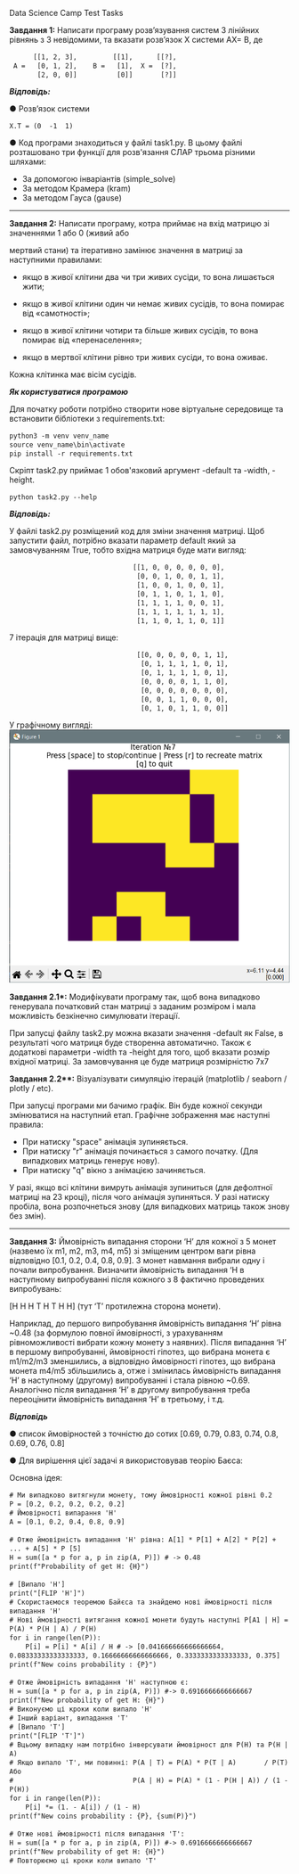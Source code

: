 Data Science Camp Test Tasks

**Завдання 1:** Написати програму розв’язування систем 3 лінійних рівнянь з 3 невідомими, та вказати
розв’язок X системи AX= B, де

          [[1, 2, 3],         [[1],      [[?],
     A =   [0, 1, 2],    B =   [1],  X =  [?],
           [2, 0, 0]]          [0]]       [?]]

***Відповідь:***

● Розв’язок системи

    X.T = (0  -1  1)


● Код програми знаходиться у файлі task1.py. В цьому файлі розташовано три функції для розв'язання
СЛАР трьома різними шляхами:
 - За допомогою інваріантів (simple_solve)
 - За методом Крамера (kram)
 - За методом Гауса (gause)
---

**Завдання 2:** Написати програму, котра приймає на вхід матрицю зі значеннями 1 або 0 (живий або

мертвий стани) та ітеративно замінює значення в матриці за наступними правилами:


 - якщо в живої клітини два чи три живих сусіди, то вона лишається жити;

 - якщо в живої клітини один чи немає живих сусідів, то вона помирає від «самотності»;

 - якщо в живої клітини чотири та більше живих сусідів, то вона помирає від «перенаселення»;

 - якщо в мертвої клітини рівно три живих сусіди, то вона оживає.

Кожна клітинка має вісім сусідів.

***Як користуватися програмою***

Для початку роботи потрібно створити нове віртуальне середовище та встановити бібліотеки з requirements.txt:

    python3 -m venv venv_name
    source venv_name\bin\activate
    pip install -r requirements.txt

Скріпт task2.py приймає 1 обов'язковий аргумент -default та -width, -height.
    
    python task2.py --help



***Відповідь:***

У файлі task2.py розміщений код для зміни значення матриці. 
Щоб запустити файл, потрібно вказати параметр default який за замовчуванням True, тобто вхідна матриця буде мати вигляд:

                                   [[1, 0, 0, 0, 0, 0, 0],
                                    [0, 0, 1, 0, 0, 1, 1],
                                    [1, 0, 0, 1, 0, 0, 1],
                                    [0, 1, 1, 0, 1, 1, 0],
                                    [1, 1, 1, 1, 0, 0, 1],
                                    [1, 1, 1, 1, 1, 1, 1],
                                    [1, 1, 0, 1, 1, 0, 1]]

7 ітерація для матриці вище:  

                                    [[0, 0, 0, 0, 0, 1, 1],
                                     [0, 1, 1, 1, 1, 0, 1],
                                     [0, 1, 1, 1, 1, 0, 1],
                                     [0, 0, 0, 0, 1, 1, 0],
                                     [0, 0, 0, 0, 0, 0, 0],
                                     [0, 0, 1, 1, 0, 0, 0],
                                     [0, 1, 0, 1, 1, 0, 0]]

У графічному вигляді:
![img_1.png](img_1.png)

**Завдання 2.1\*:** Модифікувати програму так, щоб вона випадково генерувала початковий стан матриці з
заданим розміром і мала можливість безкінечно симулювати ітерації.

При запусці файлу task2.py можна вказати значення -default як False, в результаті чого матриця буде 
створенна автоматично. Також є додаткові параметри -width та -height для того, щоб вказати розмір вхідної 
матриці. За замовчування це буде матриця розмірністю 7х7
    

**Завдання 2.2\*\*:** Візуалізувати симуляцію ітерацій (matplotlib / seaborn / plotly / etc).

При запусці програми ми бачимо графік. Він буде кожної секунди змінюватися на наступний етап. Графічне 
зображення має наступні правила:
 - При натиску "space" анімація зупиняється.
 - При натиску "r" анімація починається з самого початку. (Для випадкових матриць генерує нову).
 - При натиску "q" вікно з анімацією зачиняється.

У разі, якщо всі клітини вимруть анімація зупиниться (для дефолтної матриці на 23 кроці), після чого анімація зупиняться.
У разі натиску пробіла, вона розпочнеться знову (для випадкових матриць також знову без змін).


---
**Завдання 3:** Ймовірність випадання сторони ‘H’ для кожної з 5 монет (назвемо їх m1, m2, m3, m4, m5) зі
зміщеним центром ваги рівна відповідно [0.1, 0.2, 0.4, 0.8, 0.9]. З монет навмання вибрали одну і почали
випробування. Визначити ймовірність випадання ‘H в наступному випробуванні після кожного з 8
фактично проведених випробувань:

[H H H T H T H H] (тут ‘T’ протилежна сторона монети).

Наприклад, до першого випробування ймовірність випадання ‘H’ рівна ~0.48 (за формулою повної
ймовірності, з урахуванням рівноможливості вибрати кожну монету з наявних). Після випадання ‘H’ в
першому випробуванні, ймовірності гіпотез, що вибрана монета є m1/m2/m3 зменшились, а відповідно
ймовірності гіпотез, що вибрана монета m4/m5 збільшились а, отже і змінилась ймовірність випадання ‘H’
в наступному (другому) випробуванні і стала рівною ~0.69. Аналогічно після випадання ‘H’ в другому
випробування треба переоцінити ймовірність випадання ‘H’ в третьому, і т.д.

***Відповідь***

● список ймовірностей з точністю до сотих  [0.69, 0.79, 0.83, 0.74, 0.8, 0.69, 0.76, 0.8]

● Для вирішення цієї задачі я використовував теорію Баєса:

Основна ідея:

    # Ми випадково витягнули монету, тому ймовірності кожної рівні 0.2
    P = [0.2, 0.2, 0.2, 0.2, 0.2]
    # Ймовірності випарання 'Н'
    A = [0.1, 0.2, 0.4, 0.8, 0.9]
    
    # Отже ймовірність випадання 'Н' рівна: A[1] * P[1] + A[2] * P[2] + ... + A[5] * P [5]
    H = sum([a * p for a, p in zip(A, P)]) # -> 0.48
    print(f"Probability of get H: {H}")
    
    # [Випало 'H']
    print("[FLIP 'H']")
    # Скористаємося теоремою Байєса та знайдемо нові ймовірності після випадання 'Н'
    # Нові ймовірності витягання кожної монети будуть наступні P[A1 | H] = P(A) * P(H | A) / P(H)
    for i in range(len(P)):
        P[i] = P[i] * A[i] / H # -> [0.041666666666666664, 0.08333333333333333, 0.16666666666666666, 0.3333333333333333, 0.375]
    print(f"New coins probability : {P}")
    
    # Отже ймовірність випадання 'Н' наступною є:
    H = sum([a * p for a, p in zip(A, P)]) #-> 0.6916666666666667
    print(f"New probability of get H: {H}")
    # Виконуємо ці кроки коли випало 'Н'
    # Інший варіант, випадання 'Т'
    # [Випало 'T']
    print("[FLIP 'T']")
    # Вцьому випадку нам потрібно інверсувати ймовірност для P(H) та P(H | A)
    # Якщо випало 'Т', ми повинні: P(A | T) = P(A) * P(T | A)       / P(T)      Або
    #                              P(A | H) = P(A) * (1 - P(H | A)) / (1 - P(H))
    for i in range(len(P)):
        P[i] *= (1. - A[i]) / (1 - H)
    print(f"New coins probability : {P}, {sum(P)}")
    
    # Отже нові ймовірності після випадання 'T':
    H = sum([a * p for a, p in zip(A, P)]) #-> 0.6916666666666667
    print(f"New probability of get H: {H}")
    # Повторюємо ці кроки коли випало 'T'


